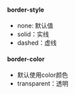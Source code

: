 #### border-style
* none: 默认值
* solid：实线
* dashed：虚线
#### border-color
* 默认使用color颜色
* transparent：透明